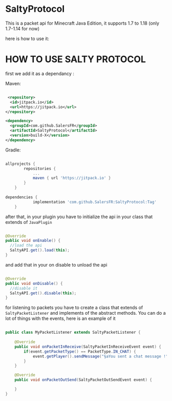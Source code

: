 # SaltyProtocol

This is a packet api for Minecraft Java Edition, it supports 1.7 to 1.18 (only 1.7-1.14 for now)

here is how to use it:



# HOW TO USE SALTY PROTOCOL 

first we add it as a dependancy :

Maven:
```xml

 <repository>
  <id>jitpack.io</id>
  <url>https://jitpack.io</url>
</repository>

<dependency>
  <groupId>com.github.SalersFR</groupId>
  <artifactId>SaltyProtocol</artifactId>
  <version>build-X</version>
</dependency>

```

Gradle:
```gradle

allprojects {
		repositories {
			...
			maven { url 'https://jitpack.io' }
		}
	}
        
dependencies {
	        implementation 'com.github.SalersFR:SaltyProtocol:Tag'
	} 
```

after that, in your plugin you have to initialize the api in your class that extends of ```JavaPlugin```

```java

@Override
public void onEnable() {
  //load the api
  SaltyAPI.get().load(this); 
}

```

and add that in your on disable to unload the api

```java

@Override
public void onDisable() {
  //disable it
  SaltyAPI.get().disable(this);
}

```

for listening to packets you have to create a class that extends of ```SaltyPacketListener```
and implements of the abstract methods. You can do a lot of things with the events, here is an example of it

```java

public class MyPacketListener extends SaltyPacketListener {
    
    @Override
    public void onPacketInReceive(SaltyPacketInReceiveEvent event) {
        if(event.getPacketType() == PacketType.IN_CHAT) {
            event.getPlayer().sendMessage("§aYou sent a chat message !");
        }
    }

    @Override
    public void onPacketOutSend(SaltyPacketOutSendEvent event) {

    }
}


```
